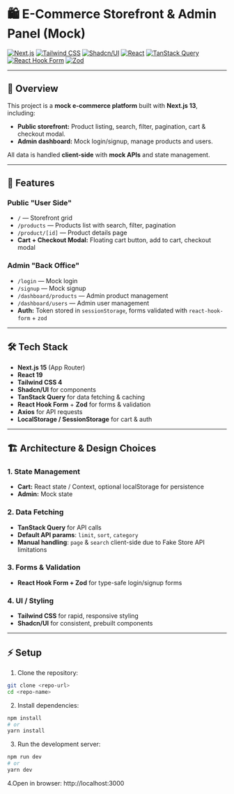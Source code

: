# 🛍️ E-Commerce Storefront & Admin Panel (Mock)

[![Next.js](https://img.shields.io/badge/Next.js-15-blue)](https://nextjs.org/)
[![Tailwind CSS](https://img.shields.io/badge/TailwindCSS-3.3-blue?logo=tailwind-css)](https://tailwindcss.com/)
[![Shadcn/UI](https://img.shields.io/badge/Shadcn--UI-Components-brightgreen)](https://ui.shadcn.com/)
[![React](https://img.shields.io/badge/React-19-blue?logo=react)](https://reactjs.org/)
[![TanStack Query](https://img.shields.io/badge/TanStack_Query-React-yellow)](https://tanstack.com/query/latest)
[![React Hook Form](https://img.shields.io/badge/React_Hook_Form-React-red)](https://react-hook-form.com/)
[![Zod](https://img.shields.io/badge/Zod-Validation-orange)](https://zod.dev/)

---

## 🚀 Overview

This project is a **mock e-commerce platform** built with **Next.js 13**, including:

- **Public storefront:** Product listing, search, filter, pagination, cart & checkout modal.
- **Admin dashboard:** Mock login/signup, manage products and users.

All data is handled **client-side** with **mock APIs** and state management.

---

## 📝 Features

### Public "User Side"

- `/` — Storefront grid
- `/products` — Products list with search, filter, pagination
- `/product/[id]` — Product details page
- **Cart + Checkout Modal:** Floating cart button, add to cart, checkout modal

### Admin "Back Office"

- `/login` — Mock login
- `/signup` — Mock signup
- `/dashboard/products` — Admin product management
- `/dashboard/users` — Admin user management
- **Auth:** Token stored in `sessionStorage`, forms validated with `react-hook-form` + `zod`

---

## 🛠️ Tech Stack

- **Next.js 15** (App Router)
- **React 19**
- **Tailwind CSS 4**
- **Shadcn/UI** for components
- **TanStack Query** for data fetching & caching
- **React Hook Form** + **Zod** for forms & validation
- **Axios** for API requests
- **LocalStorage / SessionStorage** for cart & auth

---

## 🏗️ Architecture & Design Choices

### 1. State Management

- **Cart:** React state / Context, optional localStorage for persistence
- **Admin:** Mock state

### 2. Data Fetching

- **TanStack Query** for API calls
- **Default API params**: `limit`, `sort`, `category`
- **Manual handling**: `page` & `search` client-side due to Fake Store API limitations

### 3. Forms & Validation

- **React Hook Form + Zod** for type-safe login/signup forms

### 4. UI / Styling

- **Tailwind CSS** for rapid, responsive styling
- **Shadcn/UI** for consistent, prebuilt components

---

## ⚡ Setup

1. Clone the repository:

```bash
git clone <repo-url>
cd <repo-name>

```

2. Install dependencies:

```bash
npm install
# or
yarn install
```

3. Run the development server:

```bash
npm run dev
# or
yarn dev
```

4.Open in browser:
http://localhost:3000
